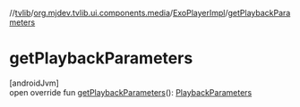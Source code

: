 //[tvlib](../../../index.md)/[org.mjdev.tvlib.ui.components.media](../index.md)/[ExoPlayerImpl](index.md)/[getPlaybackParameters](get-playback-parameters.md)

# getPlaybackParameters

[androidJvm]\
open override fun [getPlaybackParameters](get-playback-parameters.md)(): [PlaybackParameters](https://developer.android.com/reference/kotlin/androidx/media3/common/PlaybackParameters.html)
